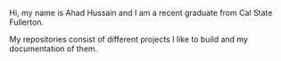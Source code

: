 Hi, my name is Ahad Hussain and I am a recent graduate from Cal State Fullerton.

My repositories consist of different projects I like to build and my documentation of them.
